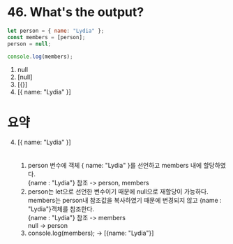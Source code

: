 # 46. What's the output?

```javascript
let person = { name: "Lydia" };
const members = [person];
person = null;

console.log(members);
```

1. null
2. [null]
3. [{}]
4. [{ name: "Lydia" }]

# 요약

4. [{ name: "Lydia" }]<br><br><br>
   1. person 변수에 객체 { name: "Lydia" }를 선언하고 members 내에 할당하였다.<br>
      {name : "Lydia"} 참조 -> person, members<br>
   2. person는 let으로 선언한 변수이기 때문에 null으로 재할당이 가능하다. members는 person내 참조값을 복사하였기 때문에 변경되지 않고 {name : "Lydia"}객체를 참조한다.<br>
      {name : "Lydia"} 참조 -> members<br>
      null -> person<br>
   3. console.log(members); -> [{name: "Lydia"}]<br>
